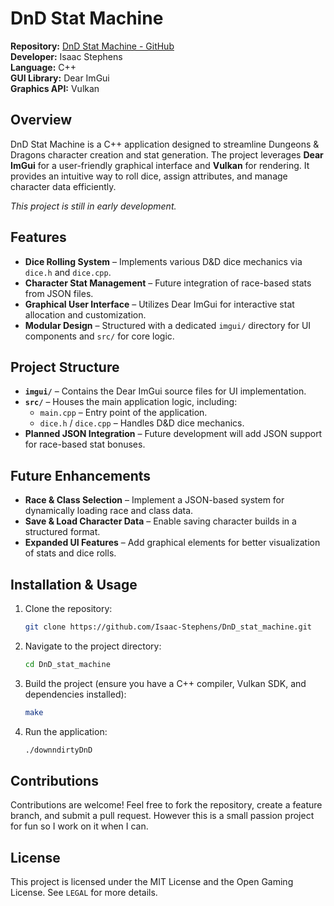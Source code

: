 # DnD Stat Machine

**Repository:** [DnD Stat Machine - GitHub](https://github.com/Isaac-Stephens/DnD_stat_machine)  
**Developer:** Isaac Stephens  
**Language:** C++  
**GUI Library:** Dear ImGui  
**Graphics API:** Vulkan  

## Overview
DnD Stat Machine is a C++ application designed to streamline Dungeons & Dragons character creation and stat generation. The project leverages **Dear ImGui** for a user-friendly graphical interface and **Vulkan** for rendering. It provides an intuitive way to roll dice, assign attributes, and manage character data efficiently.

_This project is still in early development._

## Features
- **Dice Rolling System** – Implements various D&D dice mechanics via `dice.h` and `dice.cpp`.
- **Character Stat Management** – Future integration of race-based stats from JSON files.
- **Graphical User Interface** – Utilizes Dear ImGui for interactive stat allocation and customization.
- **Modular Design** – Structured with a dedicated `imgui/` directory for UI components and `src/` for core logic.

## Project Structure
- **`imgui/`** – Contains the Dear ImGui source files for UI implementation.
- **`src/`** – Houses the main application logic, including:
  - `main.cpp` – Entry point of the application.
  - `dice.h` / `dice.cpp` – Handles D&D dice mechanics.
- **Planned JSON Integration** – Future development will add JSON support for race-based stat bonuses.

## Future Enhancements
- **Race & Class Selection** – Implement a JSON-based system for dynamically loading race and class data.
- **Save & Load Character Data** – Enable saving character builds in a structured format.
- **Expanded UI Features** – Add graphical elements for better visualization of stats and dice rolls.

## Installation & Usage
1. Clone the repository:
   ```sh
   git clone https://github.com/Isaac-Stephens/DnD_stat_machine.git
   ```
2. Navigate to the project directory:
   ```sh
   cd DnD_stat_machine
   ```
3. Build the project (ensure you have a C++ compiler, Vulkan SDK, and dependencies installed):
   ```sh
   make
   ```
4. Run the application:
   ```sh
   ./downndirtyDnD
   ```

## Contributions
Contributions are welcome! Feel free to fork the repository, create a feature branch, and submit a pull request. However this is a small passion project for fun so I work on it when I can.

## License
This project is licensed under the MIT License and the Open Gaming License. See `LEGAL` for more details.

